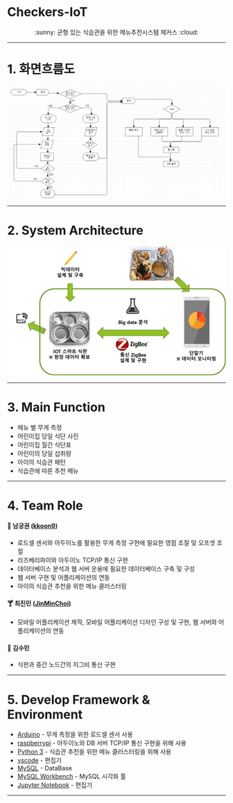 #  Checkers-IoT

<div align="center" style="display:flex;">
</div>
<div align="center">
:sunny: 균형 있는 식습관을 위한 메뉴추천시스템 체커스 :cloud:  
</div>

---

# 1. 화면흐름도 

<div align="center" style="display:flex;">
	<img src="./image/checkers_flowchart.png">
</div>

---

# 2. System Architecture  

<div align="center" style="display:flex;">
	<img src="./image/checkers_system_architecture.png">
</div>

---

# 3. Main Function  

- 메뉴 별 무게 측정
- 어린이집 당일 식단 사진
- 어린이집 월간 식단표
- 어린이의 당일 섭취량
- 아이의 식습관 패턴
- 식습관에 따른 추천 메뉴

---


# 4. Team Role  
#### :beer: 남궁권 ([kkoon9](https://github.com/kkoon9))  
  * 로드셀 센서와 아두이노를 활용한 무게 측정 구현에 필요한 영점 조절 및 오프셋 조절
  * 라즈베리파이와 아두이노 TCP/IP 통신 구현
  * 데이터베이스 분석과 웹 서버 운용에 필요한 데이터베이스 구축 및 구성
  * 웹 서버 구현 및 어플리케이션의 연동
  * 아이의 식습관 추천을 위한 메뉴 클러스터링
#### :cocktail: 최진민 ([JinMinChoi](https://github.com/JinMinChoi))  
  * 모바일 어플리케이션 제작, 모바일 어플리케이션 디자인 구성 및 구현, 웹 서버와 어플리케이션의 연동
#### :tropical_drink: 김수민
  * 식판과 중간 노드간의 지그비 통신 구현
  
---

# 5. Develop Framework & Environment

* [Arduino](https://www.arduino.cc/) - 무게 측정을 위한 로드셀 센서 사용
* [raspberrypi](https://www.raspberrypi.org/) - 아두이노와 DB 서버 TCP/IP 통신 구현을 위해 사용
* [Python 3](https://www.python.org/) - 식습관 추천을 위한 메뉴 클러스터링을 위해 사용
* [vscode](https://code.visualstudio.com/) - 편집기
* [MySQL](https://www.mysql.com/) - DataBase
* [MySQL Workbench](https://www.mysql.com/products/workbench/) - MySQL 시각화 툴
* [Jupyter Notebook](https://jupyter.org/) - 편집기

---
